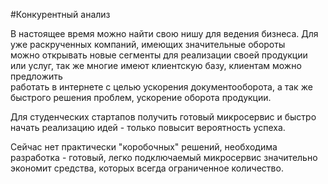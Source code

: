 #Конкурентный анализ

В настоящее время можно найти свою нишу для ведения бизнеса. Для уже раскрученных компаний, имеющих значительные обороты <br>
можно открывать новые сегменты для реализации своей продукции или услуг, так же многие имеют клиентскую базу, клиентам можно предложить <br>
работать в интернете с целью ускорения документооборота, а так же быстрого решения проблем, ускорение оборота продукции. <br>

Для студенческих стартапов получить готовый микросервис и быстро начать реализацию идей - только повысит вероятность успеха.

Сейчас нет практически "коробочных" решений, необходима разработка - готовый, легко подключаемый микросервис значительно <br>
экономит средства, которых всегда ограниченное количество.
